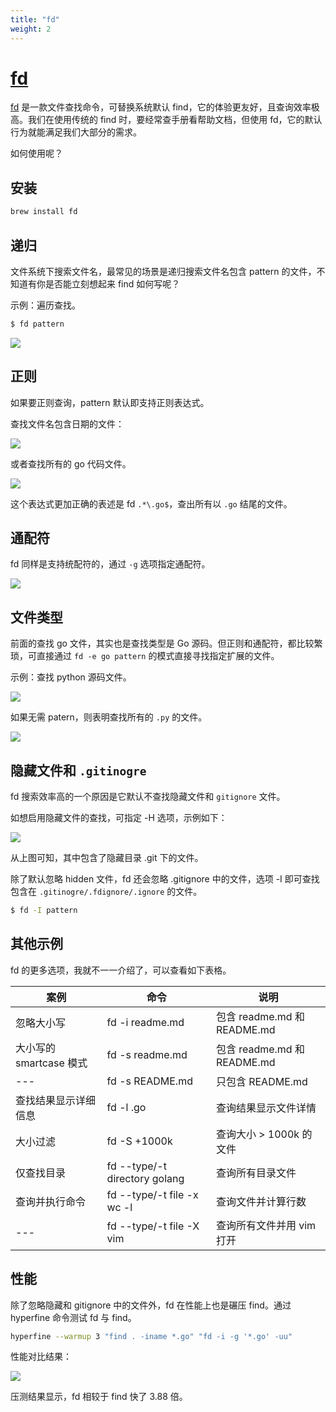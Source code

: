 ```yaml
---
title: "fd"
weight: 2
---
```


# [fd](https://github.com/sharkdp/fd)

[fd](https://github.com/sharkdp/fd) 是一款文件查找命令，可替换系统默认 find，它的体验更友好，且查询效率极高。我们在使用传统的 find 时，要经常查手册看帮助文档，但使用 fd，它的默认行为就能满足我们大部分的需求。

如何使用呢？

## 安装

```zsh
brew install fd
```

## 递归

文件系统下搜索文件名，最常见的场景是递归搜索文件名包含 pattern 的文件，不知道有你是否能立刻想起来 find 如何写呢？

示例：遍历查找。

```bash
$ fd pattern
```

![](https://cdn.jsdelivr.net/gh/poloxue/images@2023-10/2023-10-30-high-productivity-shell-commands-part2-01.gif)

## 正则

如果要正则查询，pattern 默认即支持正则表达式。

查找文件名包含日期的文件：

![](https://cdn.jsdelivr.net/gh/poloxue/images@2023-10/2023-10-30-high-productivity-shell-commands-part2-02.gif)

或者查找所有的 go 代码文件。

![](https://cdn.jsdelivr.net/gh/poloxue/images@2023-10/2023-10-30-high-productivity-shell-commands-part2-03.gif)

这个表达式更加正确的表述是 fd `.*\.go$`，查出所有以 `.go` 结尾的文件。

## 通配符

fd 同样是支持统配符的，通过 `-g` 选项指定通配符。

![](https://cdn.jsdelivr.net/gh/poloxue/images@2023-10/2023-10-30-high-productivity-shell-commands-part2-04.gif)

## 文件类型

前面的查找 go 文件，其实也是查找类型是 Go 源码。但正则和通配符，都比较繁琐，可直接通过 `fd -e go pattern` 的模式直接寻找指定扩展的文件。

示例：查找 python 源码文件。

![](https://cdn.jsdelivr.net/gh/poloxue/images@2023-10/2023-10-30-high-productivity-shell-commands-part2-05.gif)

如果无需 patern，则表明查找所有的 `.py` 的文件。

![](https://cdn.jsdelivr.net/gh/poloxue/images@2023-10/2023-10-30-high-productivity-shell-commands-part2-07.gif)

## 隐藏文件和 `.gitinogre`

fd 搜索效率高的一个原因是它默认不查找隐藏文件和 `gitignore` 文件。

如想启用隐藏文件的查找，可指定 -H 选项，示例如下：

![](https://cdn.jsdelivr.net/gh/poloxue/images@2023-10/2023-10-30-high-productivity-shell-commands-part2-06.png)

从上图可知，其中包含了隐藏目录 .git 下的文件。

除了默认忽略 hidden 文件，fd 还会忽略 .gitignore 中的文件，选项 -I 即可查找包含在 `.gitinogre/.fdignore/.ignore` 的文件。

```bash
$ fd -I pattern
```

## 其他示例

fd 的更多选项，我就不一一介绍了，可以查看如下表格。

案例                    | 命令                          | 说明
----------------------- | ----------------------------- | -------
忽略大小写              | fd -i readme.md               | 包含 readme.md 和 README.md
大小写的 smartcase 模式 | fd -s readme.md               | 包含 readme.md 和 README.md
---                     | fd -s README.md               | 只包含 README.md
查找结果显示详细信息    | fd -l .go                     | 查询结果显示文件详情
大小过滤                | fd -S +1000k                  | 查询大小 > 1000k 的文件
仅查找目录              | fd --type/-t directory golang | 查询所有目录文件
查询并执行命令          | fd --type/-t file -x wc -l    | 查询文件并计算行数
---                     | fd --type/-t file -X vim      | 查询所有文件并用 vim 打开

## 性能

除了忽略隐藏和 gitignore 中的文件外，fd 在性能上也是碾压 find。通过 hyperfine 命令测试 fd 与 find。

```zsh
hyperfine --warmup 3 "find . -iname *.go" "fd -i -g '*.go' -uu"
```

性能对比结果：

![](https://cdn.jsdelivr.net/gh/poloxue/images@2023-10/2023-10-30-high-productivity-shell-commands-part2-08.gif)

压测结果显示，fd 相较于 find 快了 3.88 倍。

